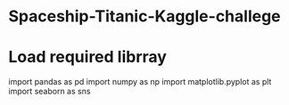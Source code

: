 # Spaceship-Titanic-Kaggle-challege


# Load required librray
import pandas as pd
import numpy as np
import matplotlib.pyplot as plt
import seaborn as sns

